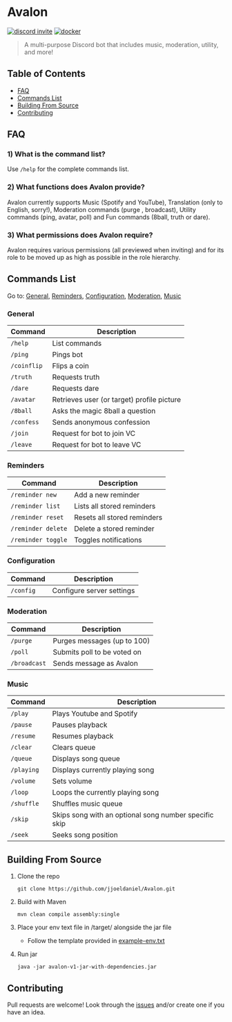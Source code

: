 # Avalon

[![discord invite](https://img.shields.io/badge/discord-%237289DA.svg?&style=for-the-badge&logo=discord&logoColor=white)](https://discord.gg/t5bMCmQMjD)
[![docker](https://img.shields.io/badge/docker-%232496ED.svg?&style=for-the-badge&logo=docker&logoColor=white)](https://hub.docker.com/repository/docker/jjoeldaniel/avalon-discord)

> A multi-purpose Discord bot  that includes music, moderation, utility, and more!

## **Table of Contents**

- [FAQ](#faq)
- [Commands List](#commands-list)
- [Building From Source](#building-from-source)
- [Contributing](#contributing)

## **FAQ**

### **1) What is the command list?**

   Use `/help` for the complete commands list.

### **2) What functions does Avalon provide?**

   Avalon currently supports Music (Spotify and YouTube), Translation (only to English, sorry!), Moderation commands (purge , broadcast), Utility commands (ping, avatar, poll) and Fun commands (8ball, truth or dare).

### **3) What permissions does Avalon require?**

Avalon requires various permissions (all previewed when inviting) and for its role to be moved up as high as possible in the role hierarchy.

## **Commands List**

Go to:
[General](#general),
[Reminders](#reminders),
[Configuration](#configuration),
[Moderation](#moderation),
[Music](#music)

### General

| Command                                               | Description                                  |
|-------------------------------------------------------|----------------------------------------------|
| `/help`                                               | List commands                                |
| `/ping`                                               | Pings bot                                    |
| `/coinflip`                                           | Flips a coin                                 |
| `/truth`                                              | Requests truth                               |
| `/dare`                                               | Requests dare                                |
| `/avatar`                                             | Retrieves user (or target) profile picture   |
| `/8ball`                                              | Asks the magic 8ball a question              |
| `/confess`                                            | Sends anonymous confession                   |
| `/join`                                               | Request for bot to join VC                   |
| `/leave`                                              | Request for bot to leave VC                  |

### Reminders

| Command                                               | Description                                  |
|-------------------------------------------------------|----------------------------------------------|
| `/reminder new`                                       | Add a new reminder                           |
| `/reminder list`                                      | Lists all stored reminders                   |
| `/reminder reset`                                     | Resets all stored reminders                  |
| `/reminder delete`                                    | Delete a stored reminder                     |
| `/reminder toggle`                                    | Toggles notifications                        |

### Configuration

| Command                                           | Description                  |
|---------------------------------------------------|------------------------------|
| `/config`                                         | Configure server settings    |

### Moderation

| Command                                              | Description                 |
|------------------------------------------------------|-----------------------------|
| `/purge`                                             | Purges messages (up to 100) |
| `/poll`                                              | Submits poll to be voted on |
| `/broadcast`                                         | Sends message as Avalon     |

### Music

| Command                                           | Description                                           |
|---------------------------------------------------|-------------------------------------------------------|
| `/play`                                           | Plays Youtube and Spotify                             |
| `/pause`                                          | Pauses playback                                       |
| `/resume`                                         | Resumes playback                                      |
| `/clear`                                          | Clears queue                                          |
| `/queue`                                          | Displays song queue                                   |
| `/playing`                                        | Displays currently playing song                       |
| `/volume`                                         | Sets volume                                           |
| `/loop`                                           | Loops the currently playing song                      |
| `/shuffle`                                        | Shuffles music queue                                  |
| `/skip`                                           | Skips song with an optional song number specific skip |
| `/seek`                                           | Seeks song position                                   |

## **Building From Source**

1) Clone the repo

   ```console
   git clone https://github.com/jjoeldaniel/Avalon.git
   ```

2) Build with Maven

   ```console
   mvn clean compile assembly:single
   ```

3) Place your env text file in /target/ alongside the jar file

   - Follow the template provided in [example-env.txt](https://github.com/jjoeldaniel/Avalon/blob/main/example-env.txt)

4) Run jar

   ```console
   java -jar avalon-v1-jar-with-dependencies.jar
   ```
   
## Contributing

Pull requests are welcome! Look through the [issues](https://github.com/jjoeldaniel/Avalon/issues) and/or create one if you have an idea.

